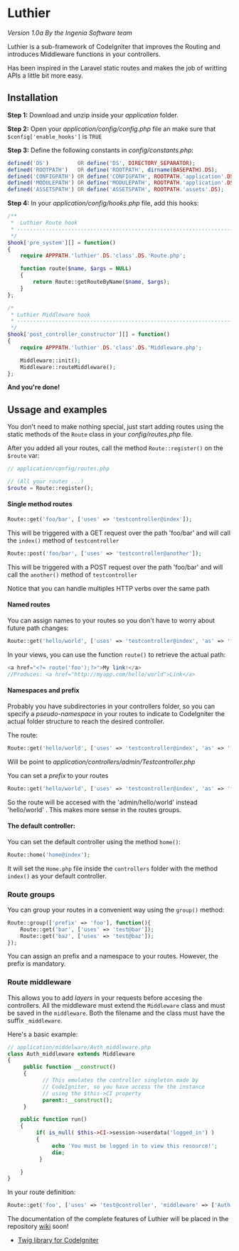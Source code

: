 # Luthier

*Version 1.0a*
*By the Ingenia Software team*

Luthier is a sub-framework of CodeIgniter that improves the Routing and introduces Middleware functions in your controllers.

Has been inspired in the Laravel static routes and makes the job of writting APIs a little bit more easy.

## Installation

**Step 1:**  Download and unzip inside your *application* folder.

**Step 2:** Open your *application/config/config.php* file an make sure that ```$config['enable_hooks']``` is ```TRUE```

**Step 3:** Define the following constants in *config/constants.php*:

```php
defined('DS')         OR define('DS', DIRECTORY_SEPARATOR);
defined('ROOTPATH')   OR define('ROOTPATH', dirname(BASEPATH).DS);
defined('CONFIGPATH') OR define('CONFIGPATH', ROOTPATH.'application'.DS.'config'.DS);
defined('MODULEPATH') OR define('MODULEPATH', ROOTPATH.'application'.DS.'modules'.DS);
defined('ASSETSPATH') OR define('ASSETSPATH', ROOTPATH.'assets'.DS);
```

**Step 4:**  In your *application/config/hooks.php* file, add this hooks:

```php
/**
 *  Luthier Route hook
 * ---------------------------------------------------------------------------------------
 */
$hook['pre_system'][] = function()
{
    require APPPATH.'luthier'.DS.'class'.DS.'Route.php';

    function route($name, $args = NULL)
    {
        return Route::getRouteByName($name, $args);
    }
};

/*
 * Luthier Middleware hook
 * ---------------------------------------------------------------------------------------
 */
$hook['post_controller_constructor'][] = function()
{
    require APPPATH.'luthier'.DS.'class'.DS.'Middleware.php';

    Middleware::init();
    Middleware::routeMiddleware();
};
```

**And you're done!**

## Ussage and examples

You don't need to make nothing special, just start adding routes using the static methods of the ```Route``` class in your *config/routes.php* file.

After you added all your routes, call the method ```Route::register()``` on the ```$route``` var:

```php
// application/config/routes.php

// (All your routes ...)
$route = Route::register();
```

#### Single method routes

```php
Route::get('foo/bar', ['uses' => 'testcontroller@index']);
```

This will be triggered with a GET request over the path 'foo/bar' and will call the ```index()``` method of ```testcontroller```

```php
Route::post('foo/bar', ['uses' => 'testcontroller@another']);
```

This will be triggered with a POST request over the path 'foo/bar' and will call the ```another()``` method of ```testcontroller```

Notice that you can handle multiples HTTP verbs over the same path

#### Named routes

You can assign names to your routes so you don't have to worry about future path changes:

 ```php
Route::get('hello/world', ['uses' => 'testcontroller@index', 'as' => 'foo']);
```

In your views, you can use the function ```route()``` to retrieve the actual path:

```php
<a href="<?= route('foo');?>">My link!</a>
//Produces: <a href="http://myapp.com/hello/world">Link</a>
```

#### Namespaces and prefix

Probably you have subdirectories in your controllers folder, so you can specify a *pseudo-namespace* in your routes to indicate to CodeIgniter the actual folder structure to reach the desired controller.

The route:

 ```php
Route::get('hello/world', ['uses' => 'testcontroller@index', 'as' => 'foo', 'namespace' => 'admin']);
```
Will be point to *application/controllers/admin/Testcontroller.php*

You can set a *prefix* to your routes

 ```php
Route::get('hello/world', ['uses' => 'testcontroller@index', 'as' => 'foo', 'prefix' => 'admin']);
```

So the route will be accesed with the 'admin/hello/world' instead 'hello/world' . This makes more sense in the routes groups.

#### The default controller:

You can set the default controller using the method ```home()```:

```php
Route::home('home@index');
```

It will set the ```Home.php``` file inside the ```controllers``` folder with the method ```index()``` as your default controller.

### Route groups

You can group your routes in a convenient way using the ```group()``` method:

```php
Route::group(['prefix' => 'foo'], function(){
    Route::get('bar', ['uses' => 'test@bar']);
    Route::get('baz', ['uses' => 'test@baz']);
});
```

You can assign an prefix and a namespace to your routes. However, the prefix is mandatory.

### Route middleware

This allows you to add *layers* in your requests before accesing the controllers. All the middleware must extend the ```Middleware``` class and must be saved in the ```middleware```. Both the filename and the class must have the suffix ```_middleware```.

Here's a basic example:

```php
// application/middelware/Auth_middleware.php
class Auth_middleware extends Middleware
{
     public function __construct()
     {
           // This emulates the controller singleton made by
           // CodeIgniter, so you have access the the instance
           // using the $this->CI property
           parent::__construct();
     }

    public function run()
    {
         if( is_null( $this->CI->session->userdata('logged_in') )
         {
              echo 'You must be logged in to view this resource!';
              die;
          }

    }
}
```

In your route definition:
```php
Route::get('foo', ['uses' => 'test@controller', 'middleware' => ['Auth']]);
```

The documentation of the complete features of Luthier will be placed in the repository [wiki](https://github.com/ingeniasoftware/luthier/wiki) soon!


* [Twig library for CodeIgniter]()

